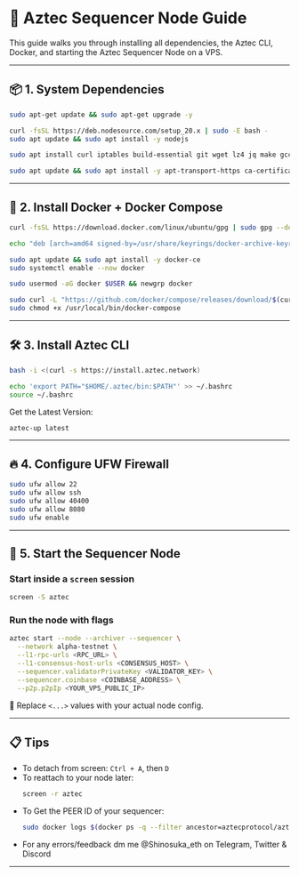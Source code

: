 # 🧠 Aztec Sequencer Node Guide

This guide walks you through installing all dependencies, the Aztec CLI, Docker, and starting the Aztec Sequencer Node on a VPS.

---

## 📦 1. System Dependencies

```bash
sudo apt-get update && sudo apt-get upgrade -y

curl -fsSL https://deb.nodesource.com/setup_20.x | sudo -E bash -
sudo apt update && sudo apt install -y nodejs

sudo apt install curl iptables build-essential git wget lz4 jq make gcc nano automake autoconf tmux htop nvme-cli libgbm1 pkg-config libssl-dev libleveldb-dev tar clang bsdmainutils ncdu unzip libleveldb-dev screen ufw -y

sudo apt update && sudo apt install -y apt-transport-https ca-certificates curl software-properties-common
```

---

## 🐳 2. Install Docker + Docker Compose

```bash
curl -fsSL https://download.docker.com/linux/ubuntu/gpg | sudo gpg --dearmor -o /usr/share/keyrings/docker-archive-keyring.gpg

echo "deb [arch=amd64 signed-by=/usr/share/keyrings/docker-archive-keyring.gpg] https://download.docker.com/linux/ubuntu $(lsb_release -cs) stable" | sudo tee /etc/apt/sources.list.d/docker.list > /dev/null

sudo apt update && sudo apt install -y docker-ce
sudo systemctl enable --now docker

sudo usermod -aG docker $USER && newgrp docker
```

```bash
sudo curl -L "https://github.com/docker/compose/releases/download/$(curl -s https://api.github.com/repos/docker/compose/releases/latest | jq -r .tag_name)/docker-compose-$(uname -s)-$(uname -m)" -o /usr/local/bin/docker-compose
sudo chmod +x /usr/local/bin/docker-compose
```

---

## 🛠️ 3. Install Aztec CLI

```bash
bash -i <(curl -s https://install.aztec.network)
```

```bash
echo 'export PATH="$HOME/.aztec/bin:$PATH"' >> ~/.bashrc
source ~/.bashrc
```

Get the Latest Version:

```bash
aztec-up latest
```

---

## 🔥 4. Configure UFW Firewall

```bash
sudo ufw allow 22
sudo ufw allow ssh
sudo ufw allow 40400
sudo ufw allow 8080
sudo ufw enable
```

---

## 🚀 5. Start the Sequencer Node

### Start inside a `screen` session

```bash
screen -S aztec
```

### Run the node with flags

```bash
aztec start --node --archiver --sequencer \
  --network alpha-testnet \
  --l1-rpc-urls <RPC_URL> \
  --l1-consensus-host-urls <CONSENSUS_HOST> \
  --sequencer.validatorPrivateKey <VALIDATOR_KEY> \
  --sequencer.coinbase <COINBASE_ADDRESS> \
  --p2p.p2pIp <YOUR_VPS_PUBLIC_IP>
```

🧠 Replace `<...>` values with your actual node config.

---

## 📋 Tips

- To detach from screen: `Ctrl + A`, then `D`
- To reattach to your node later:
  ```bash
  screen -r aztec
  ```
- To Get the PEER ID of your sequencer:
  ```bash
  sudo docker logs $(docker ps -q --filter ancestor=aztecprotocol/aztec:latest | head -n 1) 2>&1 | grep -i "peerId" | grep -o '"peerId":"[^"]*"' | cut -d'"' -f4 | head -n 1
  ```
- For any errors/feedback dm me @Shinosuka_eth on Telegram, Twitter & Discord
---
